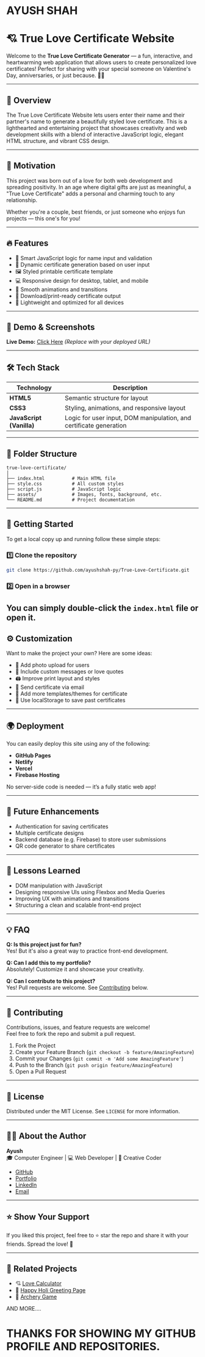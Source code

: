 # AYUSH SHAH #

# 💘 True Love Certificate Website

Welcome to the **True Love Certificate Generator** — a fun, interactive, and heartwarming web application that allows users to create personalized love certificates! Perfect for sharing with your special someone on Valentine's Day, anniversaries, or just because. 💑💖

---

## 🧡 Overview

The True Love Certificate Website lets users enter their name and their partner's name to generate a beautifully styled love certificate. This is a lighthearted and entertaining project that showcases creativity and web development skills with a blend of interactive JavaScript logic, elegant HTML structure, and vibrant CSS design.

---

## 🎯 Motivation

This project was born out of a love for both web development and spreading positivity. In an age where digital gifts are just as meaningful, a "True Love Certificate" adds a personal and charming touch to any relationship.

Whether you're a couple, best friends, or just someone who enjoys fun projects — this one's for you!

---

## 🔥 Features

- 🧠 Smart JavaScript logic for name input and validation
- 💞 Dynamic certificate generation based on user input
- 🖼️ Styled printable certificate template
- 💻 Responsive design for desktop, tablet, and mobile
- 🌈 Smooth animations and transitions
- 🎁 Download/print-ready certificate output
- 📱 Lightweight and optimized for all devices

---

## 📸 Demo & Screenshots

**Live Demo:** [Click Here](https://remarkable-pie-cfe46c.netlify.app/) *(Replace with your deployed URL)*

---

## 🛠️ Tech Stack

| Technology | Description |
|------------|-------------|
| **HTML5**  | Semantic structure for layout |
| **CSS3**   | Styling, animations, and responsive layout |
| **JavaScript (Vanilla)** | Logic for user input, DOM manipulation, and certificate generation |

---

## 📁 Folder Structure

```
true-love-certificate/
│
├── index.html          # Main HTML file
├── style.css           # All custom styles
├── script.js           # JavaScript logic
├── assets/             # Images, fonts, background, etc.
└── README.md           # Project documentation
```

---

## 🚀 Getting Started

To get a local copy up and running follow these simple steps:

### 1️⃣ Clone the repository

```bash
git clone https://github.com/ayushshah-py/True-Love-Certificate.git
```

### 2️⃣ Open in a browser

You can simply double-click the `index.html` file or open it.
---

## ⚙️ Customization

Want to make the project your own? Here are some ideas:

- 🔧 Add photo upload for users
- 💬 Include custom messages or love quotes
- 🖨️ Improve print layout and styles
- 📧 Send certificate via email
- 🎨 Add more templates/themes for certificate
- 🎯 Use localStorage to save past certificates

---

## 🌍 Deployment

You can easily deploy this site using any of the following:

- **GitHub Pages**
- **Netlify**
- **Vercel**
- **Firebase Hosting**

No server-side code is needed — it’s a fully static web app!

---

## 🧪 Future Enhancements

- Authentication for saving certificates
- Multiple certificate designs
- Backend database (e.g. Firebase) to store user submissions
- QR code generator to share certificates

---

## 🧠 Lessons Learned

- DOM manipulation with JavaScript
- Designing responsive UIs using Flexbox and Media Queries
- Improving UX with animations and transitions
- Structuring a clean and scalable front-end project

---

## 💡 FAQ

**Q: Is this project just for fun?**  
Yes! But it's also a great way to practice front-end development.

**Q: Can I add this to my portfolio?**  
Absolutely! Customize it and showcase your creativity.

**Q: Can I contribute to this project?**  
Yes! Pull requests are welcome. See [Contributing](#-contributing) below.

---

## 🤝 Contributing

Contributions, issues, and feature requests are welcome!  
Feel free to fork the repo and submit a pull request.

1. Fork the Project  
2. Create your Feature Branch (`git checkout -b feature/AmazingFeature`)  
3. Commit your Changes (`git commit -m 'Add some AmazingFeature'`)  
4. Push to the Branch (`git push origin feature/AmazingFeature`)  
5. Open a Pull Request  

---

## 📃 License

Distributed under the MIT License. See `LICENSE` for more information.

---

## 🙋‍♂️ About the Author

**Ayush**  
🎓 Computer Engineer | 💻 Web Developer | 🎯 Creative Coder

- [GitHub](https://github.com/ayushshah-py)
- [Portfolio](https://ayush-shah.in/)
- [LinkedIn](https://www.linkedin.com/in/ayush-shah-937937265?originalSubdomain=in)
- [Email](mailto:ayushs1904@gmail.conm)

---

## ⭐ Show Your Support

If you liked this project, feel free to ⭐ star the repo and share it with your friends. Spread the love! 💖

---

## 📌 Related Projects

- 💘 [Love Calculator](https://github.com/ayushshah-py/LOVE_CALCULATOR.git)
- 🌈 [Happy Holi Greeting Page](https://github.com/ayushshah-py/HAPPY_HOLI.git)
- 🏹 [Archery Game](https://github.com/ayushshah-py/ARCHERY-GAME-.git)

AND MORE.... 

# THANKS FOR SHOWING MY GITHUB PROFILE AND REPOSITORIES. 
